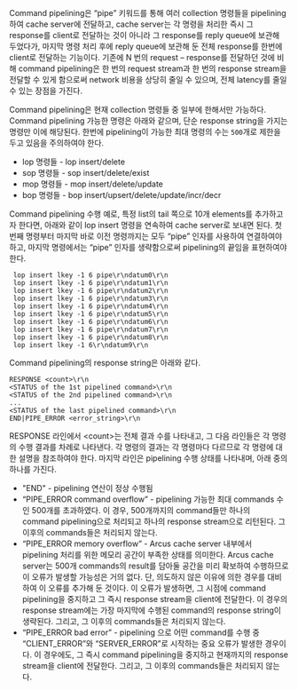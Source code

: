 Command pipelining은
“pipe” 키워드를 통해 여러 collection 명령들을 pipelining하여 cache server에 전달하고,
cache server는 각 명령을 처리한 즉시 그 response를 client로 전달하는 것이 아니라
그 response를 reply queue에 보관해 두었다가, 마지막 명령 처리 후에 reply queue에 보관해 둔 전체 response를
한번에 client로 전달하는 기능이다.
기존에 N 번의 request – response를 전달하던 것에 비해
command pipelining은 한 번의 request stream과 한 번의 response stream을 전달할 수 있게 함으로써
network 비용을 상당히 줄일 수 있으며, 전체 latency를 줄일 수 있는 장점을 가진다.

Command pipelining은 현재 collection 명령들 중 일부에 한해서만 가능하다.
Command pipelining 가능한 명령은 아래와 같으며, 단순 response string을 가지는 명령만 이에 해당된다.
한번에 pipelining이 가능한 최대 명령의 수는 `500`개로 제한을 두고 있음을 주의하여야 한다.

* lop 명령들 - lop insert/delete
* sop 명령들 - sop insert/delete/exist
* mop 명령들 - mop insert/delete/update
* bop 명령들 - bop insert/upsert/delete/update/incr/decr

Command pipelining 수행 예로,
특정 list의 tail 쪽으로 10개 elements를 추가하고자 한다면,
아래와 같이 lop insert 명령을 연속하여 cache server로 보내면 된다.
첫 번째 명령부터 마지막 바로 이전 명령까지는 모두 “pipe” 인자를 사용하여 연결하여야 하고, 
마지막 명령에서는 “pipe” 인자를 생략함으로써 pipelining의 끝임을 표현하여야 한다.

```
 lop insert lkey -1 6 pipe\r\ndatum0\r\n
 lop insert lkey -1 6 pipe\r\ndatum1\r\n
 lop insert lkey -1 6 pipe\r\ndatum2\r\n
 lop insert lkey -1 6 pipe\r\ndatum3\r\n
 lop insert lkey -1 6 pipe\r\ndatum4\r\n
 lop insert lkey -1 6 pipe\r\ndatum5\r\n
 lop insert lkey -1 6 pipe\r\ndatum6\r\n
 lop insert lkey -1 6 pipe\r\ndatum7\r\n
 lop insert lkey -1 6 pipe\r\ndatum8\r\n
 lop insert lkey -1 6\r\ndatum9\r\n
```

Command pipelining의 response string은 아래와 같다.

```
RESPONSE <count>\r\n
<STATUS of the 1st pipelined command>\r\n
<STATUS of the 2nd pipelined command>\r\n
...
<STATUS of the last pipelined command>\r\n
END|PIPE_ERROR <error_string>\r\n
```

RESPONSE 라인에서 <count\>는 전체 결과 수를 나타내고,
그 다음 라인들은 각 명령의 수행 결과를 차례로 나타낸다.
각 명령의 결과는 각 명령마다 다르므로 각 명령에 대한 설명을 참조하여야 한다.
마지막 라인은 pipelining 수행 상태를 나타내며, 아래 중의 하나를 가진다.

- "END" - pipelining 연산이 정상 수행됨
- “PIPE_ERROR command overflow”	- pipelining 가능한 최대 commands 수인 500개를 초과하였다.
  이 경우, 500개까지의 command들만 하나의 command pipelining으로 처리되고 하나의 response stream으로 리턴된다.
  그 이후의 commands들은 처리되지 않는다.
- “PIPE_ERROR memory overflow” - Arcus cache server 내부에서 pipelining 처리를 위한
  메모리 공간이 부족한 상태를 의미한다. Arcus cache server는 500개 commands의 result를 담아둘 공간을
  미리 확보하여 수행하므로 이 오류가 발생할 가능성은 거의 없다.
  단, 의도하지 않은 이유에 의한 경우를 대비하여 이 오류를 추가해 둔 것이다.
  이 오류가 발생하면, 그 시점에 command pipelining을 중지하고 그 즉시 response stream을 client에 전달한다.
  이 경우의 response stream에는 가장 마지막에 수행된 command의 response string이 생략된다.
  그리고, 그 이후의 commands들은 처리되지 않는다.
- “PIPE_ERROR bad error” - pipelining 으로 어떤 command를 수행 중
  “CLIENT_ERROR”와 “SERVER_ERROR”로 시작하는 중요 오류가 발생한 경우이다.
  이 경우에도, 그 즉시 command pipelining을 중지하고 현재까지의 response stream을 client에 전달한다.
  그리고, 그 이후의 commands들은 처리되지 않는다.
